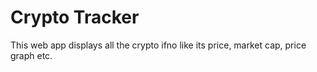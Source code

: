 # Crypto Tracker

This web app displays all the crypto ifno like its price, market cap, price graph etc.

